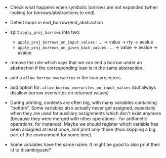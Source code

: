 * Check what happens when symbolic borrows are not expanded (when looking for
  borrows/abstractions to end).

* Detect loops in end_borrow/end_abstraction

* split `apply_proj_borrows` into two:
  * `apply_proj_borrows_on_input_values` : ... -> value -> rty -> avalue
  * `apply_proj_borrows_on_given_back_values` : ... -> value -> avalue -> avalue

* remove the rule which says that we can end a borrow under an abstraction if
  the corresponding loan is in the same abstraction.

* add a `allow_borrow_overwrites` in the loan projectors.

* add option for: `allow_borrow_overwrites_on_input_values`
  (but always disallow borrow overwrites on returned values)


* During printing, contexts are often big, with many variables containing "bottom".
  Some variables also actually never get assigned, especially when they are used
  for auxiliary assignments which don't exist anymore (because they were merged
  with other operations - for arithmetic operations, for instance).
  Maybe we should register which variable has been assigned at least once, and
  print only those (thus skipping a big part of the environment for some time).

* Some variables have the same name. It might be good to also print their id
  to disambiguate?
